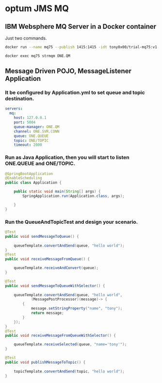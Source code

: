 # optum JMS MQ

## IBM Websphere MQ Server in a Docker container
Just two commands.
```bash
docker run --name mq75 --publish 1415:1415 -idt tony0x00/trial-mq75:v1.0 /bin/bash

docker exec mq75 strmqm ONE.QM
```

## Message Driven POJO, MessageListener Application
### It be configured by Application.yml to set queue and topic destination.
```yaml
servers:
  mq:
    host: 127.0.0.1
    port: 5004
    queue-manager: ONE.QM
    channel: ONE.SVR.CONN
    queue: ONE.QUEUE
    topic: ONE/TOPIC
    timeout: 2000
```
### Run as Java Application, then you will start to listen ONE.QUEUE and ONE/TOPIC.
```java
@SpringBootApplication
@EnableScheduling
public class Application {

	public static void main(String[] args) {
		SpringApplication.run(Application.class, args);

	}
}
```
### Run the QueueAndTopicTest and design your scenario.
```java
@Test
public void sendMessageToQueue() {
		
	queueTemplate.convertAndSend(queue, "hello world");
}
@Test
public void receiveMessageFromQueue() {

	queueTemplate.receiveAndConvert(queue);
}

@Test
public void sendMessageToQueueWithSelector() {
		
	queueTemplate.convertAndSend(queue, "hello world",
			(MessagePostProcessor)(message)-> {
		{
			message.setStringProperty("name", "tony");
			return message;
		}
	});
}
@Test
public void receiveMessageFromQueueWithSelector() {

	queueTemplate.receiveSelected(queue, "name='tony'");
}

@Test
public void publishMessageToTopic() {
	
	topicTemplate.convertAndSend(topic, "hello world");
}





 ```
